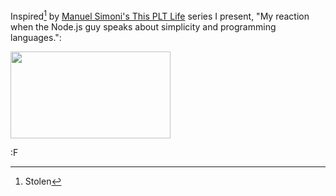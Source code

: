 Inspired[^1] by [Manuel Simoni's This PLT Life](http://axisofeval.blogspot.com/search/label/thispltlife) series I present, "My reaction when the Node.js guy speaks about simplicity and programming languages.":

<a href="http://blog.fogus.me/wp-content/uploads/2012/10/local_chair.gif"><img src="http://blog.fogus.me/wp-content/uploads/2012/10/local_chair.gif" alt="" title="local_chair" width="256" height="139" class="aligncenter size-full wp-image-4775" /></a>

:F

[^1]: Stolen
